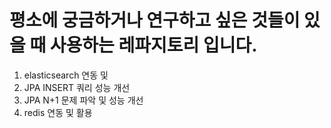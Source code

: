 # 평소에 궁금하거나 연구하고 싶은 것들이 있을 때 사용하는 레파지토리 입니다.

1. elasticsearch 연동 및 
2. JPA INSERT 쿼리 성능 개선
3. JPA N+1 문제 파악 및 성능 개선
4. redis 연동 및 활용
